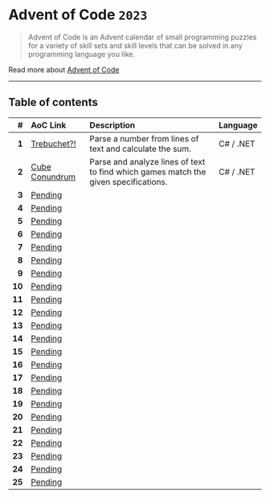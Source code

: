 # Advent of Code `2023`

> Advent of Code is an Advent calendar of small programming puzzles for a variety of skill sets and skill levels that
> can be solved in any programming language you like.

Read more about [Advent of Code](https://adventofcode.com/2023/about)

---

## Table of contents

|      # | AoC Link                                              | Description                                                                         | Language  |
|-------:|:------------------------------------------------------|:------------------------------------------------------------------------------------|-----------|
|  **1** | [Trebuchet?!](https://adventofcode.com/2023/day/1)    | Parse a number from lines of text and calculate the sum.                            | C# / .NET |
|  **2** | [Cube Conundrum](https://adventofcode.com/2023/day/2) | Parse and analyze lines of text to find which games match the given specifications. | C# / .NET |
|  **3** | [Pending](https://adventofcode.com/2023/day/3)        |                                                                                     |           |
|  **4** | [Pending](https://adventofcode.com/2023/day/4)        |                                                                                     |           |
|  **5** | [Pending](https://adventofcode.com/2023/day/5)        |                                                                                     |           |
|  **6** | [Pending](https://adventofcode.com/2023/day/6)        |                                                                                     |           |
|  **7** | [Pending](https://adventofcode.com/2023/day/7)        |                                                                                     |           |
|  **8** | [Pending](https://adventofcode.com/2023/day/8)        |                                                                                     |           |
|  **9** | [Pending](https://adventofcode.com/2023/day/9)        |                                                                                     |           |
| **10** | [Pending](https://adventofcode.com/2023/day/10)       |                                                                                     |           |
| **11** | [Pending](https://adventofcode.com/2023/day/11)       |                                                                                     |           |
| **12** | [Pending](https://adventofcode.com/2023/day/12)       |                                                                                     |           |
| **13** | [Pending](https://adventofcode.com/2023/day/13)       |                                                                                     |           |
| **14** | [Pending](https://adventofcode.com/2023/day/14)       |                                                                                     |           |
| **15** | [Pending](https://adventofcode.com/2023/day/15)       |                                                                                     |           |
| **16** | [Pending](https://adventofcode.com/2023/day/16)       |                                                                                     |           |
| **17** | [Pending](https://adventofcode.com/2023/day/17)       |                                                                                     |           |
| **18** | [Pending](https://adventofcode.com/2023/day/18)       |                                                                                     |           |
| **19** | [Pending](https://adventofcode.com/2023/day/19)       |                                                                                     |           |
| **20** | [Pending](https://adventofcode.com/2023/day/20)       |                                                                                     |           |
| **21** | [Pending](https://adventofcode.com/2023/day/21)       |                                                                                     |           |
| **22** | [Pending](https://adventofcode.com/2023/day/22)       |                                                                                     |           |
| **23** | [Pending](https://adventofcode.com/2023/day/23)       |                                                                                     |           |
| **24** | [Pending](https://adventofcode.com/2023/day/24)       |                                                                                     |           |
| **25** | [Pending](https://adventofcode.com/2023/day/25)       |                                                                                     |           |

